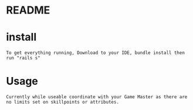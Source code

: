 # README
# install
    To get everything running, Download to your IDE, bundle install then run "rails s"

# Usage
    Currently while useable coordinate with your Game Master as there are no limits set on skillpoints or attributes.
